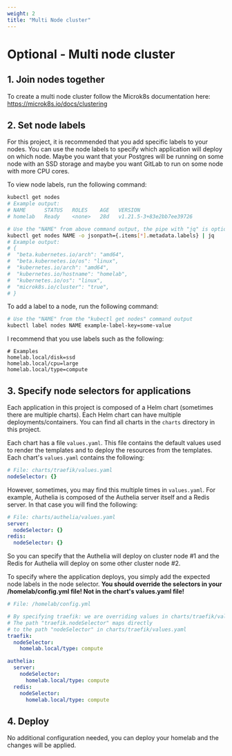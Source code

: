 ```yaml
---
weight: 2
title: "Multi Node cluster"
---
```


# Optional - Multi node cluster

## 1. Join nodes together

To create a multi node cluster follow the Microk8s documentation here: https://microk8s.io/docs/clustering

## 2. Set node labels

For this project, it is recommended that you add specific labels to your nodes. You can use the node labels to specify which application will deploy on which node. Maybe you want that your Postgres will be running on some node with an SSD storage and maybe you want GitLab to run on some node with more CPU cores.

To view node labels, run the following command:

```bash
kubectl get nodes
# Example output:
# NAME      STATUS   ROLES    AGE   VERSION
# homelab   Ready    <none>   28d   v1.21.5-3+83e2bb7ee39726

# Use the "NAME" from above command output, the pipe with "jq" is optional
kubectl get nodes NAME -o jsonpath={.items[*].metadata.labels} | jq
# Example output:
# {
#  "beta.kubernetes.io/arch": "amd64",
#  "beta.kubernetes.io/os": "linux",
#  "kubernetes.io/arch": "amd64",
#  "kubernetes.io/hostname": "homelab",
#  "kubernetes.io/os": "linux",
#  "microk8s.io/cluster": "true",
# }
```

To add a label to a node, run the following command:

```bash
# Use the "NAME" from the "kubectl get nodes" command output
kubectl label nodes NAME example-label-key=some-value
```

I recommend that you use labels such as the following:

```
# Examples
homelab.local/disk=ssd
homelab.local/cpu=large
homelab.local/type=compute
```

## 3. Specify node selectors for applications

Each application in this project is composed of a Helm chart (sometimes there are multiple charts). Each Helm chart can have multiple deployments/containers. You can find all charts in the `charts` directory in this project.

Each chart has a file `values.yaml`. This file contains the default values used to render the templates and to deploy the resources from the templates. Each chart's `values.yaml` contains the following:

```yaml
# File: charts/traefik/values.yaml
nodeSelector: {}
```

However, sometimes, you may find this multiple times in `values.yaml`. For example, Authelia is composed of the Authelia server itself and a Redis server. In that case you will find the following:

```yaml
# File: charts/authelia/values.yaml
server:
  nodeSelector: {}
redis:
  nodeSelector: {}
```

So you can specify that the Authelia will deploy on cluster node #1 and the Redis for Authelia will deploy on some other cluster node #2.

To specify where the application deploys, you simply add the expected node labels in the node selector. **You should override the selectors in your /homelab/config.yml file! Not in the chart's values.yaml file!**

```yaml
# File: /homelab/config.yml

# By specifying traefik: we are overriding values in charts/traefik/values.yaml
# The path "traefik.nodeSelector" maps directly
# to the path "nodeSelector" in charts/traefik/values.yaml
traefik:
  nodeSelector:
    homelab.local/type: compute

authelia:
  server:
    nodeSelector:
      homelab.local/type: compute
  redis:
    nodeSelector:
      homelab.local/type: compute
```

## 4. Deploy

No additional configuration needed, you can deploy your homelab and the changes will be applied.
